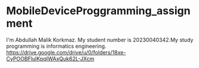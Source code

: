 # MobileDeviceProggramming_assignment
I'm Abdullah Malik Korkmaz. My student number is 20230040342.My study programming is informatics engineering.
https://drive.google.com/drive/u/0/folders/18xe-CyPOOBFlulKpqIWAxQuk62L-JXcm

